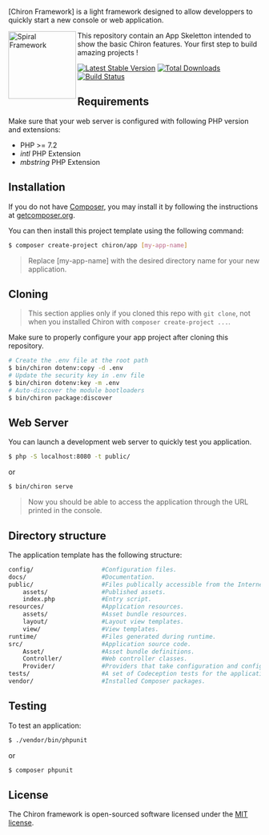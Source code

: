 [Chiron Framework] is a light framework designed to allow developpers to quickly start a new console or web application.

<img src="https://user-images.githubusercontent.com/796136/67560465-9d827780-f723-11e9-91ac-9b2fafb027f2.png" height="135px" alt="Spiral Framework" align="left"/>

This repository contain an App Skeletton intended to show the basic Chiron features. Your first step to build amazing projects !

[![Latest Stable Version](https://poser.pugx.org/yiisoft/yii-demo/v/stable.png)](https://packagist.org/packages/yiisoft/yii-demo)
[![Total Downloads](https://poser.pugx.org/yiisoft/yii-demo/downloads.png)](https://packagist.org/packages/yiisoft/yii-demo)
[![Build Status](https://travis-ci.com/yiisoft/yii-demo.svg?branch=master)](https://travis-ci.com/yiisoft/yii-demo)

## Requirements

Make sure that your web server is configured with following PHP version and extensions:
* PHP >= 7.2
* *intl* PHP Extension
* *mbstring* PHP Extension

## Installation

If you do not have [Composer](http://getcomposer.org/), you may install it by following the instructions at [getcomposer.org](http://getcomposer.org/doc/00-intro.md).

You can then install this project template using the following command:

```bash
$ composer create-project chiron/app [my-app-name]
```
>Replace [my-app-name] with the desired directory name for your new application.

## Cloning

>This section applies only if you cloned this repo with `git clone`, not when you installed Chiron with `composer create-project ...`.

Make sure to properly configure your app project after cloning this repository.

```bash
# Create the .env file at the root path
$ bin/chiron dotenv:copy -d .env
# Update the security key in .env file
$ bin/chiron dotenv:key -m .env
# Auto-discover the module bootloaders
$ bin/chiron package:discover
```

## Web Server

You can launch a development web server to quickly test you application.

```bash
$ php -S localhost:8080 -t public/
```
or
```bash
$ bin/chiron serve
```
>Now you should be able to access the application through the URL printed in the console.

## Directory structure

The application template has the following structure:

```bash
config/                   #Configuration files.
docs/                     #Documentation.
public/                   #Files publically accessible from the Internet.
    assets/               #Published assets.
    index.php             #Entry script.
resources/                #Application resources.
    assets/               #Asset bundle resources.
    layout/               #Layout view templates.
    view/                 #View templates.
runtime/                  #Files generated during runtime.
src/                      #Application source code.
    Asset/                #Asset bundle definitions.
    Controller/           #Web controller classes.
    Provider/             #Providers that take configuration and configure services.
tests/                    #A set of Codeception tests for the application.
vendor/                   #Installed Composer packages.
```

## Testing

To test an application:

```bash
$ ./vendor/bin/phpunit
```
or
```bash
$ composer phpunit
```

## License

The Chiron framework is open-sourced software licensed under the [MIT license](https://opensource.org/licenses/MIT).
